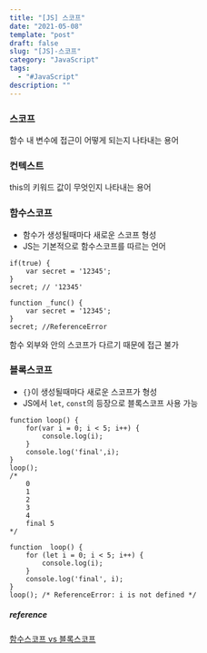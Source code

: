 ```yaml
---
title: "[JS] 스코프"
date: "2021-05-08"
template: "post"
draft: false
slug: "[JS]-스코프"
category: "JavaScript"
tags:
  - "#JavaScript"
description: ""
---
```


### 스코프

함수 내 변수에 접근이 어떻게 되는지 나타내는 용어

### 컨텍스트

this의 키워드 값이 무엇인지 나타내는 용어

### 함수스코프

+ 함수가 생성될때마다 새로운 스코프 형성
+ JS는 기본적으로 함수스코프를 따르는 언어

```JS
if(true) {
	var secret = '12345';
}
secret; // '12345'
```

```JS
function _func() {
	var secret = '12345';
}
secret; //ReferenceError
```

함수 외부와 안의 스코프가 다르기 때문에 접근 불가

### 블록스코프

+ `{}`이 생성될때마다 새로운 스코프가 형성
+ JS에서 `let`, `const`의 등장으로 블록스코프 사용 가능

```JS
function loop() {
	for(var i = 0; i < 5; i++) {
		console.log(i);
	}
	console.log('final',i);
}
loop();
/*
	0
	1
	2
	3
	4
	final 5
*/
```

```JS
function  loop() { 
	for (let i = 0; i < 5; i++) { 
		console.log(i); 
	} 
	console.log('final', i); 
} 
loop(); /* ReferenceError: i is not defined */
```
##### reference
[함수스코프 vs 블록스코프](https://velog.io/@fromzoo/%ED%95%A8%EC%88%98%EC%8A%A4%EC%BD%94%ED%94%84-vs-%EB%B8%94%EB%A1%9D%EC%8A%A4%EC%BD%94%ED%94%84)  